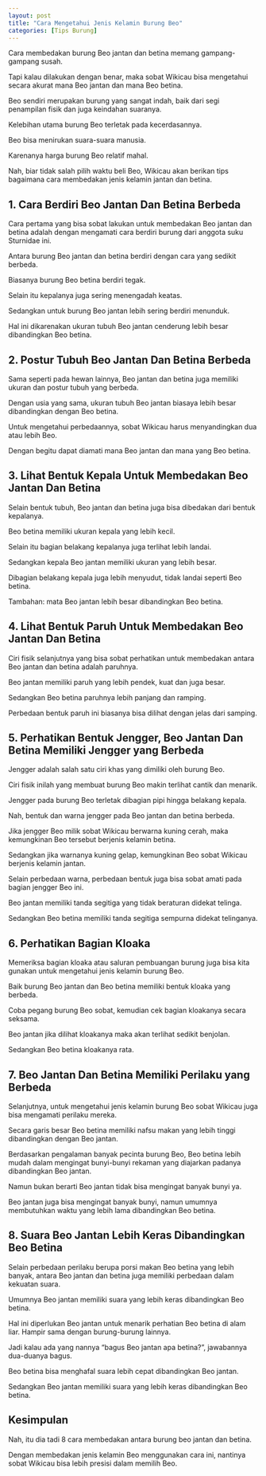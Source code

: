 ```yaml
---
layout: post
title: "Cara Mengetahui Jenis Kelamin Burung Beo"
categories: [Tips Burung]
---
```


Cara membedakan burung Beo jantan dan betina memang gampang-gampang susah.

Tapi kalau dilakukan dengan benar, maka sobat Wikicau bisa mengetahui secara akurat mana Beo jantan dan mana Beo betina.

Beo sendiri merupakan burung yang sangat indah, baik dari segi penampilan fisik dan juga keindahan suaranya.

Kelebihan utama burung Beo terletak pada kecerdasannya.

Beo bisa menirukan suara-suara manusia.

Karenanya harga burung Beo relatif mahal.

Nah, biar tidak salah pilih waktu beli Beo, Wikicau akan berikan tips bagaimana cara membedakan jenis kelamin jantan dan betina.

## 1. Cara Berdiri Beo Jantan Dan Betina Berbeda

Cara pertama yang bisa sobat lakukan untuk membedakan Beo jantan dan betina adalah dengan mengamati cara berdiri burung dari anggota suku Sturnidae ini.

Antara burung Beo jantan dan betina berdiri dengan cara yang sedikit berbeda.

Biasanya burung Beo betina berdiri tegak.

Selain itu kepalanya juga sering menengadah keatas.

Sedangkan untuk burung Beo jantan lebih sering berdiri menunduk.

Hal ini dikarenakan ukuran tubuh Beo jantan cenderung lebih besar dibandingkan Beo betina.

## 2. Postur Tubuh Beo Jantan Dan Betina Berbeda

Sama seperti pada hewan lainnya, Beo jantan dan betina juga memiliki ukuran dan postur tubuh yang berbeda.

Dengan usia yang sama, ukuran tubuh Beo jantan biasaya lebih besar dibandingkan dengan Beo betina.

Untuk mengetahui perbedaannya, sobat Wikicau harus menyandingkan dua atau lebih Beo.

Dengan begitu dapat diamati mana Beo jantan dan mana yang Beo betina.

## 3. Lihat Bentuk Kepala Untuk Membedakan Beo Jantan Dan Betina

Selain bentuk tubuh, Beo jantan dan betina juga bisa dibedakan dari bentuk kepalanya.

Beo betina memiliki ukuran kepala yang lebih kecil.

Selain itu bagian belakang kepalanya juga terlihat lebih landai.

Sedangkan kepala Beo jantan memiliki ukuran yang lebih besar.

Dibagian belakang kepala juga lebih menyudut, tidak landai seperti Beo betina.

Tambahan: mata Beo jantan lebih besar dibandingkan Beo betina.

## 4. Lihat Bentuk Paruh Untuk Membedakan Beo Jantan Dan Betina

Ciri fisik selanjutnya yang bisa sobat perhatikan untuk membedakan antara Beo jantan dan betina adalah paruhnya.

Beo jantan memiliki paruh yang lebih pendek, kuat dan juga besar.

Sedangkan Beo betina paruhnya lebih panjang dan ramping.

Perbedaan bentuk paruh ini biasanya bisa dilihat dengan jelas dari samping.

## 5. Perhatikan Bentuk Jengger, Beo Jantan Dan Betina Memiliki Jengger yang Berbeda

Jengger adalah salah satu ciri khas yang dimiliki oleh burung Beo.

Ciri fisik inilah yang membuat burung Beo makin terlihat cantik dan menarik.

Jengger pada burung Beo terletak dibagian pipi hingga belakang kepala.

Nah, bentuk dan warna jengger pada Beo jantan dan betina berbeda.

Jika jengger Beo milik sobat Wikicau berwarna kuning cerah, maka kemungkinan Beo tersebut berjenis kelamin betina.

Sedangkan jika warnanya kuning gelap, kemungkinan Beo sobat Wikicau berjenis kelamin jantan.

Selain perbedaan warna, perbedaan bentuk juga bisa sobat amati pada bagian jengger Beo ini.

Beo jantan memiliki tanda segitiga yang tidak beraturan didekat telinga.

Sedangkan Beo betina memiliki tanda segitiga sempurna didekat telinganya.

## 6. Perhatikan Bagian Kloaka

Memeriksa bagian kloaka atau saluran pembuangan burung juga bisa kita gunakan untuk mengetahui jenis kelamin burung Beo.

Baik burung Beo jantan dan Beo betina memiliki bentuk kloaka yang berbeda.

Coba pegang burung Beo sobat, kemudian cek bagian kloakanya secara seksama.

Beo jantan jika dilihat kloakanya maka akan terlihat sedikit benjolan.

Sedangkan Beo betina kloakanya rata.

## 7. Beo Jantan Dan Betina Memiliki Perilaku yang Berbeda

Selanjutnya, untuk mengetahui jenis kelamin burung Beo sobat Wikicau juga bisa mengamati perilaku mereka.

Secara garis besar Beo betina memiliki nafsu makan yang lebih tinggi dibandingkan dengan Beo jantan.

Berdasarkan pengalaman banyak pecinta burung Beo, Beo betina lebih mudah dalam mengingat bunyi-bunyi rekaman yang diajarkan padanya dibandingkan Beo jantan.

Namun bukan berarti Beo jantan tidak bisa mengingat banyak bunyi ya.

Beo jantan juga bisa mengingat banyak bunyi, namun umumnya membutuhkan waktu yang lebih lama dibandingkan Beo betina.

## 8. Suara Beo Jantan Lebih Keras Dibandingkan Beo Betina

Selain perbedaan perilaku berupa porsi makan Beo betina yang lebih banyak, antara Beo jantan dan betina juga memiliki perbedaan dalam kekuatan suara.

Umumnya Beo jantan memiliki suara yang lebih keras dibandingkan Beo betina.

Hal ini diperlukan Beo jantan untuk menarik perhatian Beo betina di alam liar. Hampir sama dengan burung-burung lainnya.

Jadi kalau ada yang nannya “bagus Beo jantan apa betina?”, jawabannya dua-duanya bagus.

Beo betina bisa menghafal suara lebih cepat dibandingkan Beo jantan.

Sedangkan Beo jantan memiliki suara yang lebih keras dibandingkan Beo betina.

## Kesimpulan

Nah, itu dia tadi 8 cara membedakan antara burung beo jantan dan betina.

Dengan membedakan jenis kelamin Beo menggunakan cara ini, nantinya sobat Wikicau bisa lebih presisi dalam memilih Beo.